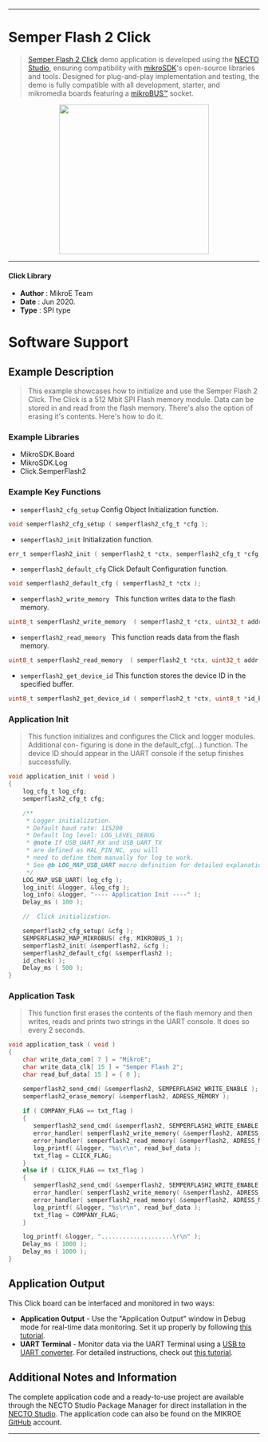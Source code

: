 
---
# Semper Flash 2 Click

> [Semper Flash 2 Click](https://www.mikroe.com/?pid_product=MIKROE-4028) demo application is developed using
the [NECTO Studio](https://www.mikroe.com/necto), ensuring compatibility with [mikroSDK](https://www.mikroe.com/mikrosdk)'s
open-source libraries and tools. Designed for plug-and-play implementation and testing, the demo is fully compatible with
all development, starter, and mikromedia boards featuring a [mikroBUS&trade;](https://www.mikroe.com/mikrobus) socket.

<p align="center">
  <img src="https://www.mikroe.com/?pid_product=MIKROE-4028&image=1" height=300px>
</p>

---

#### Click Library

- **Author**        : MikroE Team
- **Date**          : Jun 2020.
- **Type**          : SPI type

# Software Support

## Example Description

> This example showcases how to initialize and use the Semper Flash 2 Click. The Click
  is a 512 Mbit SPI Flash memory module. Data can be stored in and read from the flash
  memory. There's also the option of erasing it's contents. Here's how to do it.

### Example Libraries

- MikroSDK.Board
- MikroSDK.Log
- Click.SemperFlash2

### Example Key Functions

- `semperflash2_cfg_setup` Config Object Initialization function. 
```c
void semperflash2_cfg_setup ( semperflash2_cfg_t *cfg );
``` 
 
- `semperflash2_init` Initialization function. 
```c
err_t semperflash2_init ( semperflash2_t *ctx, semperflash2_cfg_t *cfg );
```

- `semperflash2_default_cfg` Click Default Configuration function. 
```c
void semperflash2_default_cfg ( semperflash2_t *ctx );
```

- `semperflash2_write_memory ` This function writes data to the flash memory. 
```c
uint8_t semperflash2_write_memory  ( semperflash2_t *ctx, uint32_t addr, uint8_t *data_buf, uint16_t buf_size  );
```
 
- `semperflash2_read_memory ` This function reads data from the flash memory. 
```c
uint8_t semperflash2_read_memory  ( semperflash2_t *ctx, uint32_t addr, uint8_t *data_buf, uint16_t buf_size  );
```

- `semperflash2_get_device_id` This function stores the device ID in the specified buffer. 
```c
uint8_t semperflash2_get_device_id ( semperflash2_t *ctx, uint8_t *id_buf );
```

### Application Init

> This function initializes and configures the Click and logger modules. Additional con-
  figuring is done in the default_cfg(...) function. The device ID should appear in the 
  UART console if the setup finishes successfully.

```c
void application_init ( void )
{
    log_cfg_t log_cfg;
    semperflash2_cfg_t cfg;

    /** 
     * Logger initialization.
     * Default baud rate: 115200
     * Default log level: LOG_LEVEL_DEBUG
     * @note If USB_UART_RX and USB_UART_TX 
     * are defined as HAL_PIN_NC, you will 
     * need to define them manually for log to work. 
     * See @b LOG_MAP_USB_UART macro definition for detailed explanation.
     */
    LOG_MAP_USB_UART( log_cfg );
    log_init( &logger, &log_cfg );
    log_info( &logger, "---- Application Init ----" );
    Delay_ms ( 100 );

    //  Click initialization.

    semperflash2_cfg_setup( &cfg );
    SEMPERFLASH2_MAP_MIKROBUS( cfg, MIKROBUS_1 );
    semperflash2_init( &semperflash2, &cfg );
    semperflash2_default_cfg( &semperflash2 );
    id_check( );
    Delay_ms ( 500 );
}
```

### Application Task

> This function first erases the contents of the flash memory and then writes, reads and
  prints two strings in the UART console. It does so every 2 seconds.

```c
void application_task ( void )
{
    char write_data_com[ 7 ] = "MikroE";
    char write_data_clk[ 15 ] = "Semper Flash 2";
    char read_buf_data[ 15 ] = { 0 };

    semperflash2_send_cmd( &semperflash2, SEMPERFLASH2_WRITE_ENABLE );
    semperflash2_erase_memory( &semperflash2, ADRESS_MEMORY );
    
    if ( COMPANY_FLAG == txt_flag )
    {
       semperflash2_send_cmd( &semperflash2, SEMPERFLASH2_WRITE_ENABLE );
       error_handler( semperflash2_write_memory( &semperflash2, ADRESS_MEMORY, write_data_com, 6 ) );
       error_handler( semperflash2_read_memory( &semperflash2, ADRESS_MEMORY, read_buf_data, 6 ) );
       log_printf( &logger, "%s\r\n", read_buf_data );
       txt_flag = CLICK_FLAG;       
    }
    else if ( CLICK_FLAG == txt_flag )
    {
       semperflash2_send_cmd( &semperflash2, SEMPERFLASH2_WRITE_ENABLE );
       error_handler( semperflash2_write_memory( &semperflash2, ADRESS_MEMORY, write_data_clk, 14 ) );
       error_handler( semperflash2_read_memory( &semperflash2, ADRESS_MEMORY, read_buf_data, 14 ) );
       log_printf( &logger, "%s\r\n", read_buf_data );
       txt_flag = COMPANY_FLAG;
    }

    log_printf( &logger, "....................\r\n" );
    Delay_ms ( 1000 );
    Delay_ms ( 1000 );
}
```

## Application Output

This Click board can be interfaced and monitored in two ways:
- **Application Output** - Use the "Application Output" window in Debug mode for real-time data monitoring.
Set it up properly by following [this tutorial](https://www.youtube.com/watch?v=ta5yyk1Woy4).
- **UART Terminal** - Monitor data via the UART Terminal using
a [USB to UART converter](https://www.mikroe.com/click/interface/usb?interface*=uart,uart). For detailed instructions,
check out [this tutorial](https://help.mikroe.com/necto/v2/Getting%20Started/Tools/UARTTerminalTool).

## Additional Notes and Information

The complete application code and a ready-to-use project are available through the NECTO Studio Package Manager for 
direct installation in the [NECTO Studio](https://www.mikroe.com/necto). The application code can also be found on
the MIKROE [GitHub](https://github.com/MikroElektronika/mikrosdk_click_v2) account.

---
